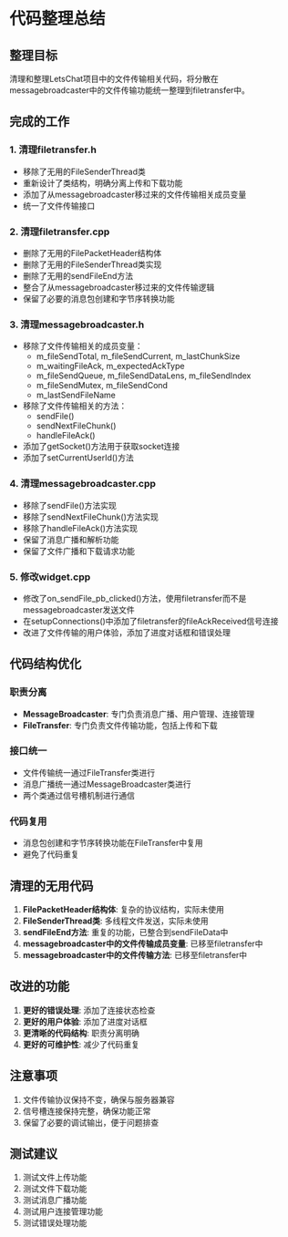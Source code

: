 # 代码整理总结

## 整理目标
清理和整理LetsChat项目中的文件传输相关代码，将分散在messagebroadcaster中的文件传输功能统一整理到filetransfer中。

## 完成的工作

### 1. 清理filetransfer.h
- 移除了无用的FileSenderThread类
- 重新设计了类结构，明确分离上传和下载功能
- 添加了从messagebroadcaster移过来的文件传输相关成员变量
- 统一了文件传输接口

### 2. 清理filetransfer.cpp
- 删除了无用的FilePacketHeader结构体
- 删除了无用的FileSenderThread类实现
- 删除了无用的sendFileEnd方法
- 整合了从messagebroadcaster移过来的文件传输逻辑
- 保留了必要的消息包创建和字节序转换功能

### 3. 清理messagebroadcaster.h
- 移除了文件传输相关的成员变量：
  - m_fileSendTotal, m_fileSendCurrent, m_lastChunkSize
  - m_waitingFileAck, m_expectedAckType
  - m_fileSendQueue, m_fileSendDataLens, m_fileSendIndex
  - m_fileSendMutex, m_fileSendCond
  - m_lastSendFileName
- 移除了文件传输相关的方法：
  - sendFile()
  - sendNextFileChunk()
  - handleFileAck()
- 添加了getSocket()方法用于获取socket连接
- 添加了setCurrentUserId()方法

### 4. 清理messagebroadcaster.cpp
- 移除了sendFile()方法实现
- 移除了sendNextFileChunk()方法实现
- 移除了handleFileAck()方法实现
- 保留了消息广播和解析功能
- 保留了文件广播和下载请求功能

### 5. 修改widget.cpp
- 修改了on_sendFile_pb_clicked()方法，使用filetransfer而不是messagebroadcaster发送文件
- 在setupConnections()中添加了filetransfer的fileAckReceived信号连接
- 改进了文件传输的用户体验，添加了进度对话框和错误处理

## 代码结构优化

### 职责分离
- **MessageBroadcaster**: 专门负责消息广播、用户管理、连接管理
- **FileTransfer**: 专门负责文件传输功能，包括上传和下载

### 接口统一
- 文件传输统一通过FileTransfer类进行
- 消息广播统一通过MessageBroadcaster类进行
- 两个类通过信号槽机制进行通信

### 代码复用
- 消息包创建和字节序转换功能在FileTransfer中复用
- 避免了代码重复

## 清理的无用代码

1. **FilePacketHeader结构体**: 复杂的协议结构，实际未使用
2. **FileSenderThread类**: 多线程文件发送，实际未使用
3. **sendFileEnd方法**: 重复的功能，已整合到sendFileData中
4. **messagebroadcaster中的文件传输成员变量**: 已移至filetransfer中
5. **messagebroadcaster中的文件传输方法**: 已移至filetransfer中

## 改进的功能

1. **更好的错误处理**: 添加了连接状态检查
2. **更好的用户体验**: 添加了进度对话框
3. **更清晰的代码结构**: 职责分离明确
4. **更好的可维护性**: 减少了代码重复

## 注意事项

1. 文件传输协议保持不变，确保与服务器兼容
2. 信号槽连接保持完整，确保功能正常
3. 保留了必要的调试输出，便于问题排查

## 测试建议

1. 测试文件上传功能
2. 测试文件下载功能
3. 测试消息广播功能
4. 测试用户连接管理功能
5. 测试错误处理功能 